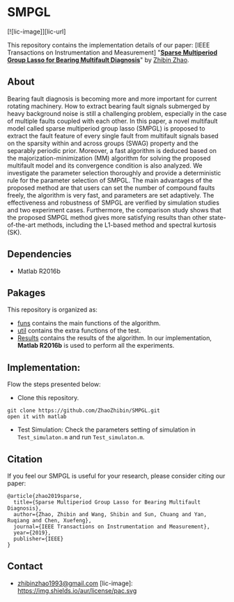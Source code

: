 # SMPGL

[![lic-image]][lic-url]

This repository contains the implementation details of our paper: [IEEE Transactions on Instrumentation and Measurement]
"[**Sparse Multiperiod Group Lasso for Bearing Multifault Diagnosis**](https://ieeexplore.ieee.org/abstract/document/8675767)" 
by [Zhibin Zhao](https://zhaozhibin.github.io/). 


## About
Bearing fault diagnosis is becoming more and more important for current rotating machinery. How to extract bearing fault signals submerged by heavy background noise is still a challenging problem, especially in the case of multiple faults coupled with each other. In this paper, a novel multifault model called sparse multiperiod group lasso (SMPGL) is proposed to extract the fault feature of every single fault from multifault signals based on the sparsity within and across groups (SWAG) property and the separably periodic prior. Moreover, a fast algorithm is deduced based on the majorization-minimization (MM) algorithm for solving the proposed multifault model and its convergence condition is also analyzed. We investigate the parameter selection thoroughly and provide a deterministic rule for the parameter selection of SMPGL. The main advantages of the proposed method are that users can set the number of compound faults freely, the algorithm is very fast, and parameters are set adaptively. The effectiveness and robustness of SMPGL are verified by simulation studies and two experiment cases. Furthermore, the comparison study shows that the proposed SMPGL method gives more satisfying results than other state-of-the-art methods, including the L1-based method and spectral kurtosis (SK).


## Dependencies
- Matlab R2016b


## Pakages

This repository is organized as:
- [funs](https://github.com/ZhaoZhibin/SMPGL/tree/master/funs) contains the main functions of the algorithm.
- [util](https://github.com/ZhaoZhibin/SMPGL/tree/master/util) contains the extra functions of the test.
- [Results](https://github.com/ZhaoZhibin/SMPGL/tree/master/Results) contains the results of the algorithm.
In our implementation, **Matlab R2016b** is used to perform all the experiments.

## Implementation:
Flow the steps presented below:
-  Clone this repository.
```
git clone https://github.com/ZhaoZhibin/SMPGL.git
open it with matlab
```
-  Test Simulation: Check the parameters setting of simulation in `Test_simulaton.m` and run `Test_simulaton.m`. 



## Citation
If you feel our SMPGL is useful for your research, please consider citing our paper: 

```
@article{zhao2019sparse,
  title={Sparse Multiperiod Group Lasso for Bearing Multifault Diagnosis},
  author={Zhao, Zhibin and Wang, Shibin and Sun, Chuang and Yan, Ruqiang and Chen, Xuefeng},
  journal={IEEE Transactions on Instrumentation and Measurement},
  year={2019},
  publisher={IEEE}
}
```
## Contact
- zhibinzhao1993@gmail.com
[lic-image]: https://img.shields.io/aur/license/pac.svg
